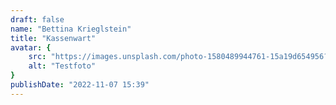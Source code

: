 ```yaml
---
draft: false
name: "Bettina Krieglstein"
title: "Kassenwart"
avatar: {
    src: "https://images.unsplash.com/photo-1580489944761-15a19d654956?&fit=crop&w=280",
    alt: "Testfoto"
}
publishDate: "2022-11-07 15:39"
---
```

